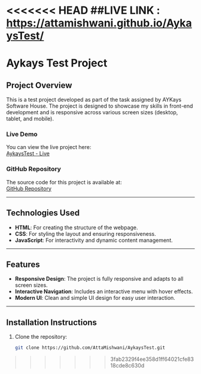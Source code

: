 <<<<<<< HEAD
##LIVE LINK : https://attamishwani.github.io/AykaysTest/
=======
# Aykays Test Project

## Project Overview

This is a test project developed as part of the task assigned by AYKays Software House. The project is designed to showcase my skills in front-end development and is responsive across various screen sizes (desktop, tablet, and mobile).

### **Live Demo**
You can view the live project here:  
[AykaysTest - Live](https://attamishwani.github.io/AykaysTest/)

### **GitHub Repository**
The source code for this project is available at:  
[GitHub Repository](https://github.com/AttaMishwani/AykaysTest)

---

## Technologies Used

- **HTML**: For creating the structure of the webpage.
- **CSS**: For styling the layout and ensuring responsiveness.
- **JavaScript**: For interactivity and dynamic content management.

---

## Features

- **Responsive Design**: The project is fully responsive and adapts to all screen sizes.
- **Interactive Navigation**: Includes an interactive menu with hover effects.
- **Modern UI**: Clean and simple UI design for easy user interaction.

---

## Installation Instructions

1. Clone the repository:
   ```bash
   git clone https://github.com/AttaMishwani/AykaysTest.git
>>>>>>> 3fab2329f4ee358d1ff64021cfe8318cde8c630d

